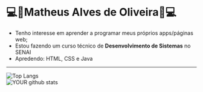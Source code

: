 # 💻🎵Matheus Alves de Oliveira🎵💻

* Tenho interesse em aprender a programar meus próprios apps/páginas web;
* Estou fazendo um curso técnico de <strong>Desenvolvimento de Sistemas</strong> no SENAI
* Apredendo: HTML, CSS e Java

--------------------------------------------------------------------------------------------------------------------

![Top Langs](https://github-readme-stats.vercel.app/api/top-langs/?username=MalvzMK1&theme=nightowl&layout=compact)  
![YOUR github stats](https://github-readme-stats.vercel.app/api?username=MalvzMK1&theme=nightowl&layout=compact)

